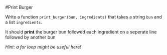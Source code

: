 #Print Burger

Write a function `print_burger(bun, ingredients)` that takes a string `bun` and a list `ingredients`.

It should **print** the burger bun followed each ingredient on a seperate line followed by another bun

*Hint: a for loop might be useful here!*
